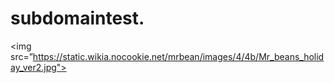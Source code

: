 # subdomaintest.
<img src=”https://static.wikia.nocookie.net/mrbean/images/4/4b/Mr_beans_holiday_ver2.jpg">

